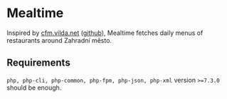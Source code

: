 # Mealtime
Inspired by
[cfm.vilda.net](https://cfm.vilda.net)
([github](https://github.com/zouharvi/cfm)),
Mealtime fetches daily menus of restaurants around Zahradní město.

## Requirements
`php, php-cli, php-common, php-fpm, php-json, php-xml` version `>=7.3.0` should be enough.



